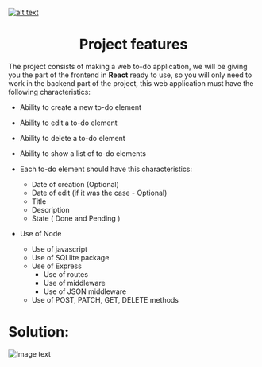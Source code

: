 <a href="https://www.core-code.io/">

![alt text](https://uploads-ssl.webflow.com/5eb2f56932c3562feab232e3/5f73550d00249e7e96c9f3de_Logo.png 'corecodeio')

</a>

<h1 align="center">Project features</h1>
<p>The project consists of making a web to-do application, we will be giving you the part of the frontend in <b>React</b> ready to use, so you will only need to work in the backend part of the project, this web application must have the following characteristics:</p>

- Ability to create a new to-do element
- Ability to edit a to-do element
- Ability to delete a to-do element
- Ability to show a list of to-do elements

- Each to-do element should have this characteristics:
  - Date of creation (Optional)
  - Date of edit (if it was the case - Optional)
  - Title
  - Description
  - State ( Done and Pending )
- Use of Node
  - Use of javascript
  - Use of SQLlite package
  - Use of Express
    - Use of routes
    - Use of middleware
    - Use of JSON middleware
  - Use of POST, PATCH, GET, DELETE methods

# Solution:

![Image text](https://github.com/gabrielafh9/core-code-from-scratch-readme/blob/main/To-do%20list%20Project/to-do%20list.png)

